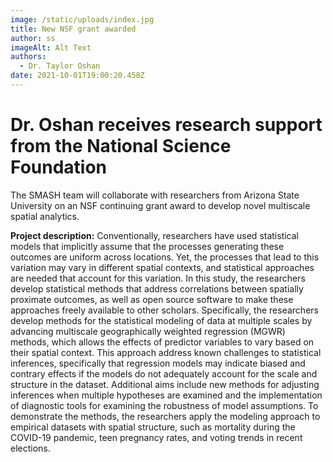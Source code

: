 ```yaml
---
image: /static/uploads/index.jpg
title: New NSF grant awarded
author: ss
imageAlt: Alt Text
authors:
  - Dr. Taylor Oshan
date: 2021-10-01T19:00:20.458Z
---
```

# Dr. Oshan receives research support from the National Science Foundation

The SMASH team will collaborate with researchers from Arizona State University on an NSF continuing grant award to develop novel multiscale spatial analytics.

**Project description:** Conventionally, researchers have used statistical models that implicitly assume that the processes generating these outcomes are uniform across locations. Yet, the processes that lead to this variation may vary in different spatial contexts, and statistical approaches are needed that account for this variation. In this study, the researchers develop statistical methods that address correlations between spatially proximate outcomes, as well as open source software to make these approaches freely available to other scholars. Specifically, the researchers develop methods for the statistical modeling of data at multiple scales by advancing multiscale geographically weighted regression (MGWR) methods, which allows the effects of predictor variables to vary based on their spatial context. This approach address known challenges to statistical inferences, specifically that regression models may indicate biased and contrary effects if the models do not adequately account for the scale and structure in the dataset. Additional aims include new methods for adjusting inferences when multiple hypotheses are examined and the implementation of diagnostic tools for examining the robustness of model assumptions. To demonstrate the methods, the researchers apply the modeling approach to empirical datasets with spatial structure, such as mortality during the COVID-19 pandemic, teen pregnancy rates, and voting trends in recent elections.